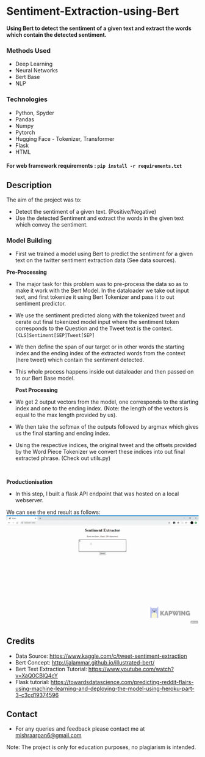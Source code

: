 # Sentiment-Extraction-using-Bert
<b>Using Bert to detect the sentiment of a given text and extract the words which contain the detected sentiment.</b><br>

### Methods Used
* Deep Learning
* Neural Networks
* Bert Base
* NLP

### Technologies
* Python, Spyder
* Pandas
* Numpy
* Pytorch
* Hugging Face - Tokenizer, Transformer
* Flask
* HTML

#### For web framework requirements : `pip install -r requirements.txt`

## Description
The aim of the project was to:
* Detect the sentiment of a given text. (Positive/Negative)
* Use the detected Sentiment and extract the words in the given text which convey the sentiment.

### <b> Model Building </b>
* First we trained a model using Bert to predict the sentiment for a given text on the twitter sentiment extraction data (See data sources). <br>

<b> Pre-Processing </b>
* The major task for this problem was to pre-process the data so as to make it work with the Bert Model. In the dataloader we take out input text, and first tokenize it using Bert Tokenizer and pass it to out sentiment predictor.
* We use the sentiment predicted along with the tokenized tweet and cerate out final tokenized model input where the sentiment token corresponds to the Question and the Tweet text is the context.
    `[CLS]Sentiment[SEP]Tweet[SEP]`
    
* We then define the span of our target or in other words the starting index and the ending index of the extracted words from the context (here tweet) which contain the sentiment detected.
* This whole process happens inside out dataloader and then passed on to our Bert Base model.

  <b> Post Processing </b>
* We get 2 output vectors from the model, one corresponds to the starting index and one to the ending index. (Note: the length of the vectors is equal to the max length provided by us).
* We then take the softmax of the outputs followed by argmax which gives us the final starting and ending index.
* Using the respective indices, the original tweet and the offsets provided by the Word Piece Tokenizer we convert these indices into out final extracted phrase. (Check out utils.py) <br>
<br>

<b> Productionisation </b>
* In this step, I built a flask API endpoint that was hosted on a local webserver.

We can see the end result as follows: <br>
<img src= "https://github.com/Arpan-Mishra/Sentiment-Extraction-using-Bert/blob/master/result.gif">

## Credits
* Data Source: https://www.kaggle.com/c/tweet-sentiment-extraction
* Bert Concept: http://jalammar.github.io/illustrated-bert/
* Bert Text Extraction Tutorial: https://www.youtube.com/watch?v=XaQ0CBlQ4cY
* Flask tutorial: https://towardsdatascience.com/predicting-reddit-flairs-using-machine-learning-and-deploying-the-model-using-heroku-part-3-c3cd19374596

## Contact
* For any queries and feedback please contact me at mishraarpan6@gmail.com

Note: The project is only for education purposes, no plagiarism is intended.
